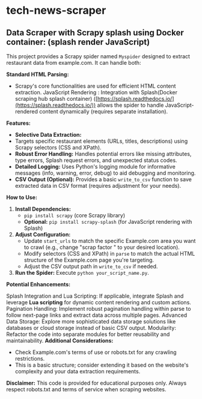 # tech-news-scraper

## Data Scraper with  Scrapy splash using Docker container: (splash render JavaScript)

This project provides a Scrapy spider named `Myspider` designed to extract restaurant data from example.com. It can handle both:

**Standard HTML Parsing:**
-  Scrapy's core functionalities are used for efficient HTML content extraction.
JavaScript Rendering :
Integration with Splash(Docker scraping hub splash container) ([https://splash.readthedocs.io/](https://splash.readthedocs.io/)) allows the spider to handle JavaScript-rendered content dynamically (requires separate installation).

**Features:**

- **Selective Data Extraction:**
- Targets specific restaurant elements (URLs, titles, descriptions) using Scrapy selectors (CSS and XPath).
- **Robust Error Handling:** Handles potential errors like missing attributes, type errors, Splash request errors, and unexpected status codes.
- **Detailed Logging:** Uses Python's logging module for informative messages (info, warning, error, debug) to aid debugging and monitoring.
- **CSV Output (Optional):** Provides a basic `write_to_csv` function to save extracted data in CSV format (requires adjustment for your needs).

**How to Use:**

1. **Install Dependencies:**
   - `pip install scrapy` (core Scrapy library)
   - **Optional:** `pip install scrapy-splash` (for JavaScript rendering with Splash)
2. **Adjust Configuration:**
   - Update `start_urls` to match the specific Example.com area you want to crawl (e.g., change "scrap factor " to your desired location).
   - Modify selectors (CSS and XPath) in `parse` to match the actual HTML structure of the Example.com page you're targeting.
   - Adjust the CSV output path in `write_to_csv` if needed.
3. **Run the Spider:** Execute `python your_script_name.py`.

**Potential Enhancements:**

Splash Integration and Lua Scripting: If applicable, integrate Splash and leverage **Lua scripting** for dynamic content rendering and custom actions.
Pagination Handling: Implement robust pagination handling within parse to follow next-page links and extract data across multiple pages.
Advanced Data Storage: Explore more sophisticated data storage solutions like databases or cloud storage instead of basic CSV output.
Modularity: Refactor the code into separate modules for better reusability and maintainability.
**Additional Considerations:**

- Check Example.com's terms of use or robots.txt for any crawling restrictions.
- This is a basic structure; consider extending it based on the website's complexity and your data extraction requirements.

**Disclaimer:** This code is provided for educational purposes only. Always respect robots.txt and terms of service when scraping websites.
